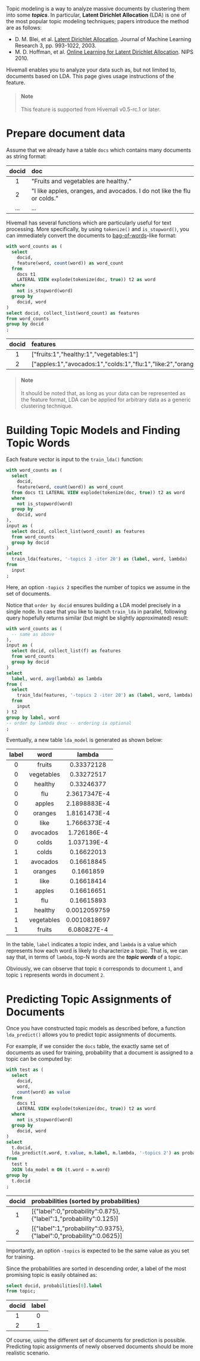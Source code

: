 <!--
  Licensed to the Apache Software Foundation (ASF) under one
  or more contributor license agreements.  See the NOTICE file
  distributed with this work for additional information
  regarding copyright ownership.  The ASF licenses this file
  to you under the Apache License, Version 2.0 (the
  "License"); you may not use this file except in compliance
  with the License.  You may obtain a copy of the License at

    http://www.apache.org/licenses/LICENSE-2.0

  Unless required by applicable law or agreed to in writing,
  software distributed under the License is distributed on an
  "AS IS" BASIS, WITHOUT WARRANTIES OR CONDITIONS OF ANY
  KIND, either express or implied.  See the License for the
  specific language governing permissions and limitations
  under the License.
-->

Topic modeling is a way to analyze massive documents by clustering them into some ***topics***. In particular, **Latent Dirichlet Allocation** (LDA) is one of the most popular topic modeling techniques; papers introduce the method are as follows:

- D. M. Blei, et al. [Latent Dirichlet Allocation](https://www.jmlr.org/papers/v3/blei03a.html). Journal of Machine Learning Research 3, pp. 993-1022, 2003.
- M. D. Hoffman, et al. [Online Learning for Latent Dirichlet Allocation](https://papers.nips.cc/paper/3902-online-learning-for-latent-dirichlet-allocation). NIPS 2010.

Hivemall enables you to analyze your data such as, but not limited to, documents based on LDA. This page gives usage instructions of the feature.

<!-- toc -->

> #### Note
> This feature is supported from Hivemall v0.5-rc.1 or later.

# Prepare document data

Assume that we already have a table `docs` which contains many documents as string format:

| docid | doc  |
|:---:|:---|
| 1  | "Fruits and vegetables are healthy." |
|2 | "I like apples, oranges, and avocados. I do not like the flu or colds." |
| ... | ... |

Hivemall has several functions which are particularly useful for text processing. More specifically, by using `tokenize()` and `is_stopword()`, you can immediately convert the documents to [bag-of-words](https://en.wikipedia.org/wiki/Bag-of-words_model)-like format:

```sql
with word_counts as (
  select
    docid,
    feature(word, count(word)) as word_count
  from 
    docs t1 
    LATERAL VIEW explode(tokenize(doc, true)) t2 as word
  where
    not is_stopword(word)
  group by
    docid, word
)
select docid, collect_list(word_count) as features
from word_counts
group by docid
;
```

| docid | features |
|:---:|:---|
|1  | ["fruits:1","healthy:1","vegetables:1"] |
|2  | ["apples:1","avocados:1","colds:1","flu:1","like:2","oranges:1"] |

> #### Note
> It should be noted that, as long as your data can be represented as the feature format, LDA can be applied for arbitrary data as a generic clustering technique.

# Building Topic Models and Finding Topic Words

Each feature vector is input to the `train_lda()` function:

```sql
with word_counts as (
  select
    docid,
    feature(word, count(word)) as word_count
  from docs t1 LATERAL VIEW explode(tokenize(doc, true)) t2 as word
  where
    not is_stopword(word)
  group by
    docid, word
),
input as (
  select docid, collect_list(word_count) as features
  from word_counts
  group by docid
)
select
  train_lda(features, '-topics 2 -iter 20') as (label, word, lambda)
from
  input
;
```

Here, an option `-topics 2` specifies the number of topics we assume in the set of documents.

Notice that `order by docid` ensures building a LDA model precisely in a single node. In case that you like to launch `train_lda` in parallel, following query hopefully returns similar (but might be slightly approximated) result:

```sql
with word_counts as (
  -- same as above
),
input as (
  select docid, collect_list(f) as features
  from word_counts
  group by docid
)
select
  label, word, avg(lambda) as lambda
from (
  select
    train_lda(features, '-topics 2 -iter 20') as (label, word, lambda)
  from 
    input
) t2
group by label, word
-- order by lambda desc -- ordering is optional
;
```

Eventually, a new table `lda_model` is generated as shown below:

|label | word   | lambda |
|:---:|:---:|:---:|
|0     | fruits | 0.33372128|
|0     | vegetables  |    0.33272517|
|0     | healthy | 0.33246377|
|0     | flu   |  2.3617347E-4|
|0     | apples | 2.1898883E-4|
|0     | oranges | 1.8161473E-4|
|0     | like   | 1.7666373E-4|
|0     | avocados  |      1.726186E-4|
|0     | colds  | 1.037139E-4|
|1     | colds  | 0.16622013|
|1     | avocados |       0.16618845|
|1     | oranges | 0.1661859|
|1     | like  |  0.16618414|
|1     | apples |  0.16616651|
|1     | flu   |  0.16615893|
|1     | healthy | 0.0012059759|
|1     | vegetables  |    0.0010818697|
|1     | fruits  | 6.080827E-4|

In the table, `label` indicates a topic index, and `lambda` is a value which represents how each word is likely to characterize a topic. That is, we can say that, in terms of `lambda`, top-N words are the ***topic words*** of a topic.

Obviously, we can observe that topic `0` corresponds to document `1`, and topic `1` represents words in document `2`.

# Predicting Topic Assignments of Documents

Once you have constructed topic models as described before, a function `lda_predict()` allows you to predict topic assignments of documents.

For example, if we consider the `docs` table, the exactly same set of documents as used for training, probability that a document is assigned to a topic can be computed by:

```sql
with test as (
  select
    docid,
    word,
    count(word) as value
  from
    docs t1
    LATERAL VIEW explode(tokenize(doc, true)) t2 as word
  where
    not is_stopword(word)
  group by
    docid, word
)
select
  t.docid,
  lda_predict(t.word, t.value, m.label, m.lambda, '-topics 2') as probabilities
from
  test t
  JOIN lda_model m ON (t.word = m.word)
group by
  t.docid
;
```

| docid | probabilities (sorted by probabilities) | 
|:---:|:---|
|1  | [{"label":0,"probability":0.875},{"label":1,"probability":0.125}]|
|2  | [{"label":1,"probability":0.9375},{"label":0,"probability":0.0625}]|

Importantly, an option `-topics` is expected to be the same value as you set for training.

Since the probabilities are sorted in descending order, a label of the most promising topic is easily obtained as:

```sql
select docid, probabilities[0].label
from topic;
```

| docid | label |
|:---:|:---:|
|  1 | 0 |
| 2 | 1 |

Of course, using the different set of documents for prediction is possible. Predicting topic assignments of newly observed documents should be more realistic scenario.
